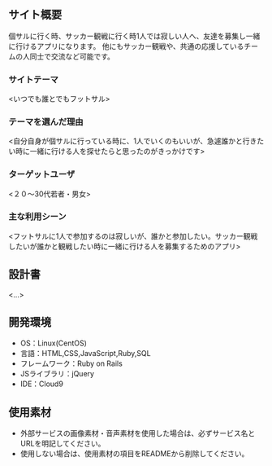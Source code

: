 # <futfriend>

## サイト概要
個サルに行く時、サッカー観戦に行く時1人では寂しい人へ、友達を募集し一緒に行けるアプリになります。
他にもサッカー観戦や、共通の応援しているチームの人同士で交流など可能です。

### サイトテーマ
<いつでも誰とでもフットサル>

### テーマを選んだ理由
<自分自身が個サルに行っている時に、1人でいくのもいいが、急遽誰かと行きたい時に一緒に行ける人を探せたらと思ったのがきっかけです>

### ターゲットユーザ
<２０〜30代若者・男女>

### 主な利用シーン
<フットサルに1人で参加するのは寂しいが、誰かと参加したい。サッカー観戦したいが誰かと観戦したい時に一緒に行ける人を募集するためのアプリ>

## 設計書
<...>

## 開発環境
- OS：Linux(CentOS)
- 言語：HTML,CSS,JavaScript,Ruby,SQL
- フレームワーク：Ruby on Rails
- JSライブラリ：jQuery
- IDE：Cloud9

## 使用素材
- 外部サービスの画像素材・音声素材を使用した場合は、必ずサービス名とURLを明記してください。
- 使用しない場合は、使用素材の項目をREADMEから削除してください。